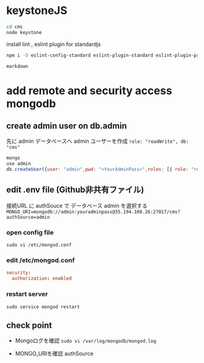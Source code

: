 # keystoneJS

```sh
cd cms
node keystone
```

install lint , eslint plugin for standardjs

```sh
npm i -D eslint-config-standard eslint-plugin-standard eslint-plugin-promise
```

```md:README.md
markdown
```

# add remote and  security access mongodb
## create admin user  on db.admin 
先に admin データベースへ admin ユーザーを作成
`role: "readWrite", db: "cms"`

```js
mongo
use admin
db.createUser({user: "admin",pwd: "<YourAdminPass>",roles: [{ role: "readWrite", db: "cms" }]})
```

## edit .env file (Github非共有ファイル)
接続URL に authSouce で データベース admin を選択する
`MONGO_URI=mongodb://admin:youradminpass@35.194.108.26:27017/cms?authSource=admin`

### open config file
`sudo vi /etc/mongod.conf`

### edit /etc/mongod.conf

```conf
security:
  authorization: enabled
```

### restart server

`sudo service mongod restart`


## check point

- Mongoログを確認
`sudo vi /var/log/mongodb/mongod.log`

- MONGO_URIを確認 authSource
